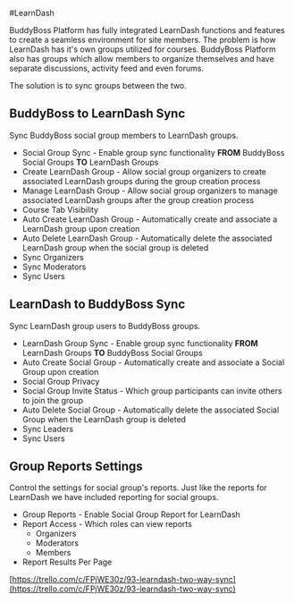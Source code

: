 #LearnDash

BuddyBoss Platform has fully integrated LearnDash functions and features to create a seamless environment for site members. The problem is how LearnDash has it's own groups utilized for courses. BuddyBoss Platform also has groups which allow members to organize themselves and have separate discussions, activity feed and even forums.

The solution is to sync groups between the two.

BuddyBoss to LearnDash Sync<a name="BuddyBoss-to-LearnDash-Sync"></a>
---------------------------

Sync BuddyBoss social group members to LearnDash groups.

*   Social Group Sync - Enable group sync functionality **FROM** BuddyBoss Social Groups **TO** LearnDash Groups
*   Create LearnDash Group - Allow social group organizers to create associated LearnDash groups during the group creation process
*   Manage LearnDash Group - Allow social group organizers to manage associated LearnDash groups after the group creation process
*   Course Tab Visibility
*   Auto Create LearnDash Group - Automatically create and associate a LearnDash group upon creation
*   Auto Delete LearnDash Group - Automatically delete the associated LearnDash group when the social group is deleted
*   Sync Organizers
*   Sync Moderators
*   Sync Users

LearnDash to BuddyBoss Sync<a name="LearnDash-to-BuddyBoss-Sync"></a>
---------------------------

Sync LearnDash group users to BuddyBoss groups.

*   LearnDash Group Sync - Enable group sync functionality **FROM** LearnDash Groups **TO** BuddyBoss Social Groups
*   Auto Create Social Group - Automatically create and associate a Social Group upon creation
*   Social Group Privacy
*   Social Group Invite Status - Which group participants can invite others to join the group
*   Auto Delete Social Group - Automatically delete the associated Social Group when the LearnDash group is deleted
*   Sync Leaders
*   Sync Users

Group Reports Settings<a name="Group-Reports-Settings"></a>
----------------------

Control the settings for social group's reports. Just like the reports for LearnDash we have included reporting for social groups.

*   Group Reports - Enable Social Group Report for LearnDash
*   Report Access - Which roles can view reports
    *   Organizers
    *   Moderators
    *   Members
*   Report Results Per Page

[https://trello.com/c/FPjWE30z/93-learndash-two-way-sync](https://trello.com/c/FPjWE30z/93-learndash-two-way-sync)